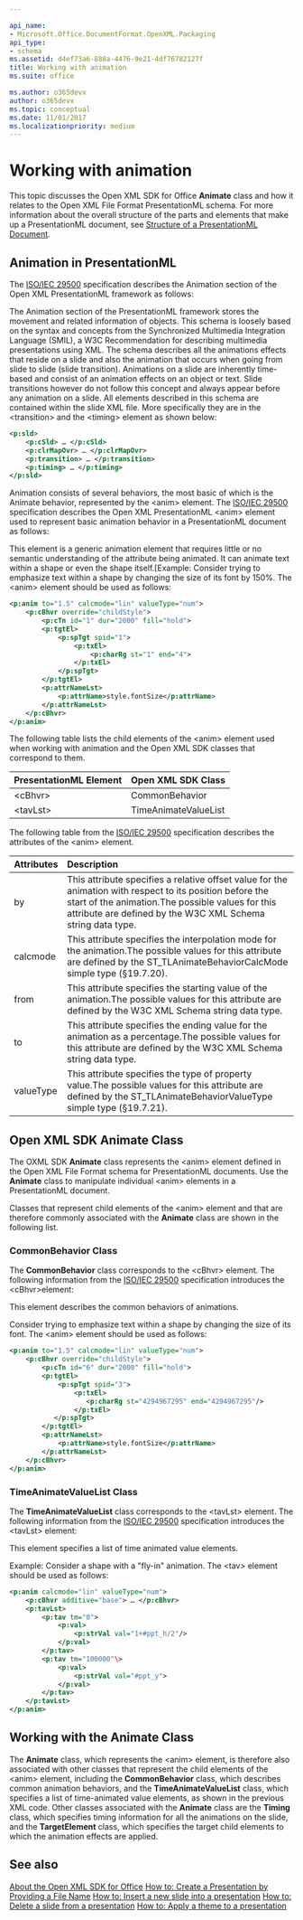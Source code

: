 ```yaml
---

api_name:
- Microsoft.Office.DocumentFormat.OpenXML.Packaging
api_type:
- schema
ms.assetid: d4ef73a6-888a-4476-9e21-4df76782127f
title: Working with animation
ms.suite: office

ms.author: o365devx
author: o365devx
ms.topic: conceptual
ms.date: 11/01/2017
ms.localizationpriority: medium
---
```


# Working with animation

This topic discusses the Open XML SDK for Office **Animate** class and how it relates to the Open XML File Format PresentationML schema. For more information about the overall structure of the parts and elements that make up a PresentationML document, see [Structure of a PresentationML Document](structure-of-a-presentationml-document.md).

## Animation in PresentationML

The [ISO/IEC 29500](https://www.iso.org/iso/iso_catalogue/catalogue_tc/catalogue_detail.htm?csnumber=51463) specification describes the Animation section of the Open XML PresentationML framework as follows:

The Animation section of the PresentationML framework stores the movement and related information of objects. This schema is loosely based on the syntax and concepts from the Synchronized Multimedia Integration Language (SMIL), a W3C Recommendation for describing multimedia presentations using XML. The schema describes all the animations effects that reside on a slide and also the animation that occurs when going from slide to slide (slide transition). Animations on a slide are inherently time-based and consist of an animation effects on an object or text. Slide transitions however do not follow this concept and always appear before any animation on a slide. All elements described in this schema are contained within the slide XML file. More specifically they are in the \<transition\> and the \<timing\> element as shown below:

```xml
<p:sld>  
    <p:cSld> … </p:cSld>  
    <p:clrMapOvr> … </p:clrMapOvr>  
    <p:transition> … </p:transition>  
    <p:timing> … </p:timing>  
</p:sld>
```

Animation consists of several behaviors, the most basic of which is the Animate behavior, represented by the \<anim\> element. The [ISO/IEC 29500](https://www.iso.org/iso/iso_catalogue/catalogue_tc/catalogue_detail.htm?csnumber=51463) specification describes the Open XML PresentationML \<anim\> element used to represent basic animation behavior in a PresentationML document as follows:

This element is a generic animation element that requires little or no semantic understanding of the attribute being animated. It can animate text within a shape or even the shape itself.[Example: Consider trying to emphasize text within a shape by changing the size of its font by 150%. The \<anim\> element should be used as follows:

```xml
<p:anim to="1.5" calcmode="lin" valueType="num">  
    <p:cBhvr override="childStyle">  
        <p:cTn id="1" dur="2000" fill="hold">  
        <p:tgtEl>  
            <p:spTgt spid="1">  
                <p:txEl>  
                    <p:charRg st="1" end="4">  
                </p:txEl>  
            </p:spTgt>  
        </p:tgtEl>  
        <p:attrNameLst>  
            <p:attrName>style.fontSize</p:attrName>  
        </p:attrNameLst>  
    </p:cBhvr>  
</p:anim>
```

The following table lists the child elements of the \<anim\> element used when working with animation and the Open XML SDK classes that correspond to them.

| **PresentationML Element** | **Open XML SDK Class** |
|:---------------------------|:----------------------------|
|         \<cBhvr\>          |       CommonBehavior       |
|         \<tavLst\>         |    TimeAnimateValueList    |

The following table from the [ISO/IEC 29500](https://www.iso.org/iso/iso_catalogue/catalogue_tc/catalogue_detail.htm?csnumber=51463) specification describes the attributes of the \<anim\> element.

| **Attributes** | **Description**                                             |
|:---------------|:-----------------------------------------------------------------|
| by        | This attribute specifies a relative offset value for the animation with respect to its position before the start of the animation.The possible values for this attribute are defined by the W3C XML Schema string data type. |
| calcmode  | This attribute specifies the interpolation mode for the animation.The possible values for this attribute are defined by the ST_TLAnimateBehaviorCalcMode simple type (§19.7.20).      |
| from      | This attribute specifies the starting value of the animation.The possible values for this attribute are defined by the W3C XML Schema string data type.             |
| to        | This attribute specifies the ending value for the animation as a percentage.The possible values for this attribute are defined by the W3C XML Schema string data type.       |
| valueType | This attribute specifies the type of property value.The possible values for this attribute are defined by the ST_TLAnimateBehaviorValueType simple type (§19.7.21).           |

## Open XML SDK Animate Class

The OXML SDK **Animate** class represents the \<anim\> element defined in the Open XML File Format schema for PresentationML documents. Use the **Animate**
class to manipulate individual \<anim\> elements in a PresentationML document.

Classes that represent child elements of the \<anim\> element and that are therefore commonly associated with the **Animate** class are shown in the following list.

### CommonBehavior Class

The **CommonBehavior** class corresponds to the \<cBhvr\> element. The following information from the [ISO/IEC 29500](https://www.iso.org/iso/iso_catalogue/catalogue_tc/catalogue_detail.htm?csnumber=51463) specification introduces the \<cBhvr\>element:

This element describes the common behaviors of animations.  

Consider trying to emphasize text within a shape by changing the size of its font. The \<anim\> element should be used as follows:

```xml
<p:anim to="1.5" calcmode="lin" valueType="num">  
    <p:cBhvr override="childStyle">  
        <p:cTn id="6" dur="2000" fill="hold">  
        <p:tgtEl>  
            <p:spTgt spid="3">  
                <p:txEl>  
                   <p:charRg st="4294967295" end="4294967295"/>  
                </p:txEl>  
           </p:spTgt>  
        </p:tgtEl>  
        <p:attrNameLst>  
            <p:attrName>style.fontSize</p:attrName>  
        </p:attrNameLst>  
    </p:cBhvr>  
</p:anim>
```

### TimeAnimateValueList Class

The **TimeAnimateValueList** class corresponds to the \<tavLst\> element. The following information from the [ISO/IEC 29500](https://www.iso.org/iso/iso_catalogue/catalogue_tc/catalogue_detail.htm?csnumber=51463) specification introduces the \<tavLst\> element:

This element specifies a list of time animated value elements.

Example: Consider a shape with a "fly-in" animation. The \<tav\> element should be used as follows:

```xml
<p:anim calcmode="lin" valueType="num">  
    <p:cBhvr additive="base"> … </p:cBhvr>  
    <p:tavLst>  
        <p:tav tm="0">  
            <p:val>  
                <p:strVal val="1+#ppt_h/2"/>  
            </p:val>  
        </p:tav>  
        <p:tav tm="100000"\>  
            <p:val>  
                <p:strVal val="#ppt_y">  
            </p:val>  
        </p:tav>  
    </p:tavLst>  
</p:anim>
```

## Working with the Animate Class

The **Animate** class, which represents the \<anim\> element, is therefore also associated with other classes that represent the child elements of the \<anim\> element, including the **CommonBehavior** class, which describes common animation behaviors, and the **TimeAnimateValueList** class, which specifies a list of time-animated value elements, as shown in the previous XML code. Other classes associated with the **Animate** class are the **Timing** class, which specifies timing information for all the animations on the slide, and the **TargetElement** class, which specifies the target child elements to which the animation effects are applied.

## See also

[About the Open XML SDK for Office](../about-the-open-xml-sdk.md)
[How to: Create a Presentation by Providing a File Name](how-to-create-a-presentation-document-by-providing-a-file-name.md)
[How to: Insert a new slide into a presentation](how-to-insert-a-new-slide-into-a-presentation.md)
[How to: Delete a slide from a presentation](how-to-delete-a-slide-from-a-presentation.md)
[How to: Apply a theme to a presentation](how-to-apply-a-theme-to-a-presentation.md)  
